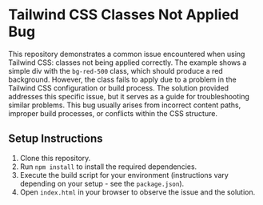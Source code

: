 # Tailwind CSS Classes Not Applied Bug

This repository demonstrates a common issue encountered when using Tailwind CSS: classes not being applied correctly.  The example shows a simple div with the `bg-red-500` class, which should produce a red background. However, the class fails to apply due to a problem in the Tailwind CSS configuration or build process.  The solution provided addresses this specific issue, but it serves as a guide for troubleshooting similar problems. This bug usually arises from incorrect content paths, improper build processes, or conflicts within the CSS structure.

## Setup Instructions

1. Clone this repository.
2. Run `npm install` to install the required dependencies.
3. Execute the build script for your environment (instructions vary depending on your setup - see the `package.json`).
4. Open `index.html` in your browser to observe the issue and the solution.